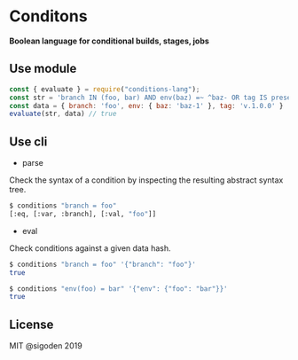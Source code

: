 # Conditons 

**Boolean language for conditional builds, stages, jobs**

## Use module

``` js
const { evaluate } = require("conditions-lang");
const str = 'branch IN (foo, bar) AND env(baz) =~ ^baz- OR tag IS present'
const data = { branch: 'foo', env: { baz: 'baz-1' }, tag: 'v.1.0.0' }
evaluate(str, data) // true
```

## Use cli

- parse

Check the syntax of a condition by inspecting the resulting abstract syntax tree.

```sh
$ conditions "branch = foo"
[:eq, [:var, :branch], [:val, "foo"]]
```

- eval

Check conditions against a given data hash.

```sh
$ conditions "branch = foo" '{"branch": "foo"}'
true

$ conditions "env(foo) = bar" '{"env": {"foo": "bar"}}'
true
```

## License

MIT @sigoden 2019
